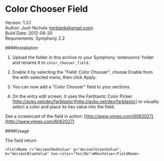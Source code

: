 
# Color Chooser Field

Version: 1.3.1 <br/>
Author: Josh Nichols (mrblank@gmail.com)<br/>
Build Date: 2012-06-20<br/>
Requirements: Symphony 2.2<br/>


####Installation

1. Upload the folder in this archive to your Symphony 'extensions' folder and rename it to `color_chooser_field`.

2. Enable it by selecting the "Field: Color Chooser", choose Enable from the with-selected menu, then click Apply.

3. You can now add a "Color Chooser" field to your sections.

4. On the entry edit screen, it uses the Farbtastic Color Picker [http://acko.net/dev/farbtastic](http://acko.net/dev/farbtastic) to visually select a color and place its hex value into the field. 

See a screencast of the field in action: [http://www.vimeo.com/6062027](http://www.vimeo.com/6062027)

####Usage

The field return

```<FieldName r="decimalRedValue" g="decimalGreenValue", b="decimalBlueValue" has-color="Yes|No">#HexValue</FieldName>```
